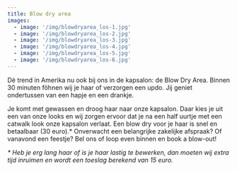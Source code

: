 ```yaml
---
title: Blow dry area
images: 
  - image: '/img/blowdryarea_los-1.jpg'
  - image: '/img/blowdryarea_los-2.jpg'
  - image: '/img/blowdryarea_los-3.jpg'
  - image: '/img/blowdryarea_los-4.jpg'
  - image: '/img/blowdryarea_los-5.jpg'
  - image: '/img/blowdryarea_los-6.jpg'
---
```


D&egrave; trend in Amerika nu ook bij ons in de kapsalon: de Blow Dry Area. Binnen 30 minuten f&ouml;hnen wij je haar of verzorgen een updo. Jij geniet ondertussen van een hapje en een drankje.

Je komt met gewassen en droog haar naar onze kapsalon. Daar kies je uit een van onze looks en wij zorgen ervoor dat je na een half uurtje met een catwalk look onze kapsalon verlaat. Een blow dry voor je haar is snel en betaalbaar (30 euro).\* Onverwacht een belangrijke zakelijke afspraak? Of vanavond een feestje? Bel ons of loop even binnen en book a blow-out!

*\* Heb je erg lang haar of is je haar lastig te bewerken, dan moeten wij extra tijd inruimen en wordt een toeslag berekend van 15 euro.*
